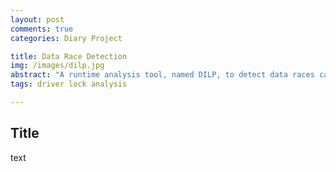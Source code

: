 ```yaml
---
layout: post
comments: true
categories: Diary Project

title: Data Race Detection
img: /images/dilp.jpg
abstract: "A runtime analysis tool, named DILP, to detect data races caused by inconsistent lock protection in device drivers"
tags: driver lock analysis

---
```

## Title
text
